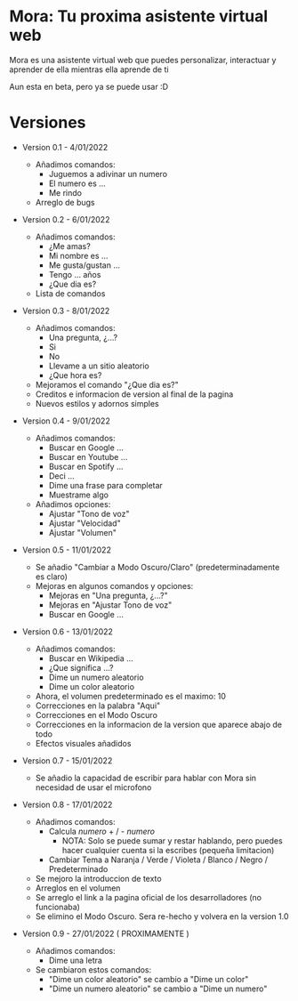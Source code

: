 # Mora: Tu proxima asistente virtual web

Mora es una asistente virtual web que puedes personalizar, interactuar y aprender de ella mientras ella aprende de ti

Aun esta en beta, pero ya se puede usar :D


# Versiones

- Version 0.1 - 4/01/2022
  - Añadimos comandos:
    - Juguemos a adivinar un numero
    - El numero es ...
    - Me rindo
  - Arreglo de bugs

- Version 0.2 - 6/01/2022
  - Añadimos comandos:
    - ¿Me amas?
    - Mi nombre es ...
    - Me gusta/gustan ...
    - Tengo ... años
    - ¿Que dia es?
  - Lista de comandos

- Version 0.3 - 8/01/2022
  - Añadimos comandos:
    - Una pregunta, ¿...?
    - Si
    - No
    - Llevame a un sitio aleatorio
    - ¿Que hora es?
  - Mejoramos el comando "¿Que dia es?"
  - Creditos e informacion de version al final de la pagina
  - Nuevos estilos y adornos simples

- Version 0.4 - 9/01/2022
  - Añadimos comandos:
    - Buscar en Google ...
    - Buscar en Youtube ...
    - Buscar en Spotify ...
    - Deci ...
    - Dime una frase para completar
    - Muestrame algo
  - Añadimos opciones:
    - Ajustar "Tono de voz"
    - Ajustar "Velocidad"
    - Ajustar "Volumen"

- Version 0.5 - 11/01/2022
  - Se añadio "Cambiar a Modo Oscuro/Claro" (predeterminadamente es claro)
  - Mejoras en algunos comandos y opciones:
    - Mejoras en "Una pregunta, ¿...?"
    - Mejoras en "Ajustar Tono de voz"
    - Buscar en Google ...

- Version 0.6 - 13/01/2022
  - Añadimos comandos:
    - Buscar en Wikipedia ...
    - ¿Que significa ...?
    - Dime un numero aleatorio
    - Dime un color aleatorio
  - Ahora, el volumen predeterminado es el maximo: 10
  - Correcciones en la palabra "Aqui"
  - Correcciones en el Modo Oscuro
  - Correcciones en la informacion de la version que aparece abajo de todo
  - Efectos visuales añadidos

- Version 0.7 - 15/01/2022
  - Se añadio la capacidad de escribir para hablar con Mora sin necesidad de usar el microfono

- Version 0.8 - 17/01/2022
  - Añadimos comandos:
    - Calcula *numero* + / - *numero*
      - NOTA: Solo se puede sumar y restar hablando, pero puedes hacer cualquier cuenta si la escribes (pequeña limitacion)
    - Cambiar Tema a Naranja / Verde / Violeta / Blanco / Negro / Predeterminado
  - Se mejoro la introduccion de texto
  - Arreglos en el volumen
  - Se arreglo el link a la pagina oficial de los desarrolladores (no funcionaba)
  - Se elimino el Modo Oscuro. Sera re-hecho y volvera en la version 1.0

- Version 0.9 - 27/01/2022 ( PROXIMAMENTE )
  - Añadimos comandos:
    - Dime una letra
  - Se cambiaron estos comandos:
    - "Dime un color aleatorio" se cambio a "Dime un color"
    - "Dime un numero aleatorio" se cambio a "Dime un numero"
